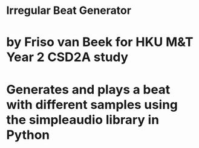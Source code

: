 <h1>Irregular Beat Generator<h/1>
<h3>by Friso van Beek for HKU M&T Year 2 CSD2A study<h3>

 Generates and plays a beat with different samples using the simpleaudio library in Python

#